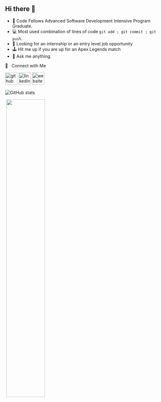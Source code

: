 ## Hi there 👋

<!--
**WaelAlQawasmi/WaelAlQawasmi** is a ✨ _special_ ✨ repository because its `README.md` (this file) appears on your GitHub profile.

Here are some ideas to get you started:

- 🔭 I’m currently working on ...
- 🌱 I’m currently learning ...
- 👯 I’m looking to collaborate on ...
- 🤔 I’m looking for help with ...
- 💬 Ask me about ...
- 📫 How to reach me: ...
- 😄 Pronouns: ...
- ⚡ Fun fact: ...
-->


- :seedling: Code Fellows Advanced Software Development Intensive Program Graduate.
- :computer: Most used combination of lines of code `git add ; git commit ; git push`.
- 🤔 Looking for an internship or an entry level job opportunity
- 🕹 Hit me up if you are up for an Apex Legends match
- :speech_balloon: Ask me anything.

🤝 &nbsp; Connect with Me





[<img src='https://cdn.jsdelivr.net/npm/simple-icons@3.0.1/icons/github.svg' alt='github' height='40'>](https://github.com/WaelAlQawasmi) [<img src='https://cdn.jsdelivr.net/npm/simple-icons@3.0.1/icons/linkedin.svg' alt='linkedin' height='40'>](https://www.linkedin.com/in/wael-al-qawasmi/)  [<img src='https://cdn.jsdelivr.net/npm/simple-icons@3.0.1/icons/icloud.svg' alt='website' height='40'>](https://github.com/WaelAlQawasmi) 




![GitHub stats](https://github-readme-stats.vercel.app/api?username=WaelAlQawasmi&show_icons=true)  
<p>&nbsp;<img src="https://github-readme-stats.vercel.app/api/top-langs/?username=WaelAlQawasmi&layout=compact" width="50%"/></p>

